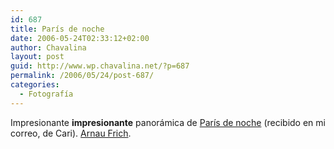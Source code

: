 ```yaml
---
id: 687
title: París de noche
date: 2006-05-24T02:33:12+02:00
author: Chavalina
layout: post
guid: http://www.wp.chavalina.net/?p=687
permalink: /2006/05/24/post-687/
categories:
  - Fotografía
---
```

Impresionante **impresionante** panorámica de <a href="http://framboise781.free.fr/Paris.htm" target="_blank">Par&iacute;s de noche</a> (recibido en mi correo, de Cari). <a href="http://www.arnaudfrichphoto.com/" target="_blank">Arnau Frich</a>.